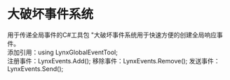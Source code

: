 # 大破坏事件系统
用于传递全局事件的C#工具包
"大破坏事件系统用于快速方便的创建全局响应事件。  
  添加引用：using LynxGlobalEventTool;  
  注册事件：LynxEvents.Add(); 
  移除事件：LynxEvents.Remove(); 
  发送事件：LynxEvents.Send(); 

